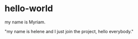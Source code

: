 # hello-world
my name is Myriam.

"my name is helene and I just join the project, hello everybody."
